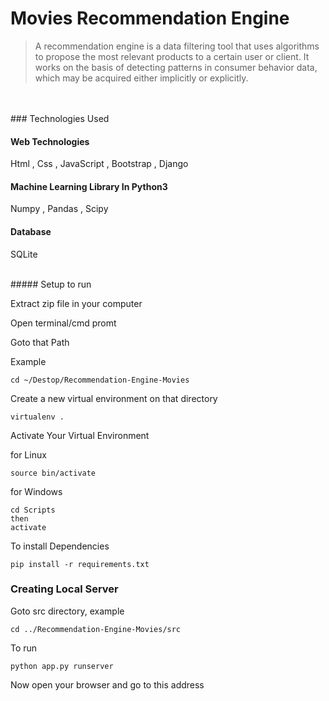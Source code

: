 # Movies Recommendation Engine 
>A recommendation engine is a data filtering tool that uses algorithms to propose the most relevant products to a certain user or client. It works on the basis of detecting patterns in consumer behavior data, which may be acquired either implicitly or explicitly.
<br>
<br>
### Technologies Used

#### Web Technologies
Html , Css , JavaScript , Bootstrap , Django

#### Machine Learning Library In Python3
Numpy , Pandas , Scipy

#### Database
SQLite

<br>
##### Setup to run

Extract zip file in your computer

Open terminal/cmd promt

Goto that Path

Example

```
cd ~/Destop/Recommendation-Engine-Movies
```
Create a new virtual environment on that directory

```
virtualenv .
```

Activate Your Virtual Environment

for Linux
```
source bin/activate
```
for Windows
```
cd Scripts
then
activate
```
To install Dependencies

```
pip install -r requirements.txt
```

### Creating Local Server

Goto src directory, example

```
cd ../Recommendation-Engine-Movies/src
```
To run
```
python app.py runserver
```
Now open your browser and go to this address
